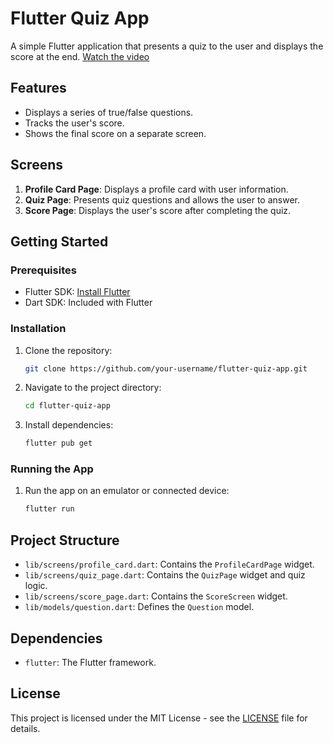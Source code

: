 # Flutter Quiz App

A simple Flutter application that presents a quiz to the user and displays the score at the end.
[Watch the video](https://drive.google.com/file/d/1yIukONG59sYWrwGE2Qm9KxUWu2sPbGSX/view?usp=drive_link)

## Features

- Displays a series of true/false questions.
- Tracks the user's score.
- Shows the final score on a separate screen.

## Screens

1. **Profile Card Page**: Displays a profile card with user information.
2. **Quiz Page**: Presents quiz questions and allows the user to answer.
3. **Score Page**: Displays the user's score after completing the quiz.

## Getting Started

### Prerequisites

- Flutter SDK: [Install Flutter](https://flutter.dev/docs/get-started/install)
- Dart SDK: Included with Flutter

### Installation

1. Clone the repository:
    ```sh
    git clone https://github.com/your-username/flutter-quiz-app.git
    ```
2. Navigate to the project directory:
    ```sh
    cd flutter-quiz-app
    ```
3. Install dependencies:
    ```sh
    flutter pub get
    ```

### Running the App

1. Run the app on an emulator or connected device:
    ```sh
    flutter run
    ```

## Project Structure

- `lib/screens/profile_card.dart`: Contains the `ProfileCardPage` widget.
- `lib/screens/quiz_page.dart`: Contains the `QuizPage` widget and quiz logic.
- `lib/screens/score_page.dart`: Contains the `ScoreScreen` widget.
- `lib/models/question.dart`: Defines the `Question` model.

## Dependencies

- `flutter`: The Flutter framework.

## License

This project is licensed under the MIT License - see the [LICENSE](LICENSE) file for details.
